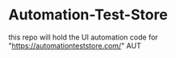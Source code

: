 # Automation-Test-Store
this repo will hold the UI automation code for "https://automationteststore.com/" AUT
